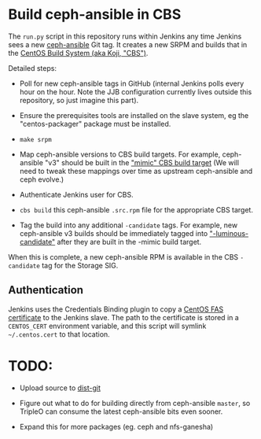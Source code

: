 Build ceph-ansible in CBS
=========================

The `run.py` script in this repository runs within Jenkins any time Jenkins
sees a new [ceph-ansible](https://github.com/ceph/ceph-ansible) Git tag.
It creates a new SRPM and builds that in the [CentOS Build System (aka
Koji, "CBS")](http://cbs.centos.org/).

Detailed steps:

* Poll for new ceph-ansible tags in GitHub (internal Jenkins polls every
  hour on the hour. Note the JJB configuration currently lives outside this
  repository, so just imagine this part).

* Ensure the prerequisites tools are installed on the slave system, eg
  the "centos-packager" package must be installed.

* `make srpm`

* Map ceph-ansible versions to CBS build targets. For example, ceph-ansible
  "v3" should be built in the ["mimic" CBS build
  target](http://cbs.centos.org/koji/buildtargetinfo?targetID=383) (We will
  need to tweak these mappings over time as upstream ceph-ansible and ceph
  evolve.)

* Authenticate Jenkins user for CBS.

* `cbs build` this ceph-ansible `.src.rpm` file for the appropriate CBS
  target.

* Tag the build into any additional `-candidate` tags. For example, new
  ceph-ansible v3 builds should be immediately tagged into
  ["-luminous-candidate"](http://cbs.centos.org/koji/taginfo?tagID=1157) after
  they are built in the -mimic build target.

When this is complete, a new ceph-ansible RPM is available in the CBS
`-candidate` tag for the Storage SIG.

Authentication
--------------
Jenkins uses the Credentials Binding plugin to copy a [CentOS FAS
certificate](https://accounts.centos.org) to the Jenkins slave. The path
to the certificate is stored in a `CENTOS_CERT` environment variable,
and this script will symlink `~/.centos.cert` to that location.

TODO:
=====

* Upload source to [dist-git](https://github.com/CentOS-Storage-SIG)

* Figure out what to do for building directly from ceph-ansible
  `master`, so TripleO can consume the latest ceph-ansible bits even
  sooner.

* Expand this for more packages (eg. ceph and nfs-ganesha)
